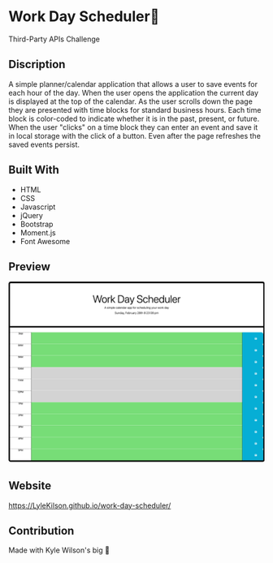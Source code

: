 # Work Day Scheduler📆
Third-Party APIs Challenge

## Discription 
A simple planner/calendar application that allows a user to save events for each hour of the day. When the user opens the application the current day is displayed at the top of the calendar. As the user scrolls down the page they are presented with time blocks for standard business hours. Each time block is color-coded to indicate whether it is in the past, present, or future. When the user "clicks" on a time block they can enter an event and save it in local storage with the click of a button. Even after the page refreshes the saved events persist.

## Built With
* HTML
* CSS
* Javascript
* jQuery
* Bootstrap
* Moment.js
* Font Awesome

## Preview
![plot](./ScreenShot.png?raw=true "Preview")
## Website
https://LyleKilson.github.io/work-day-scheduler/

## Contribution
Made with Kyle Wilson's big 🧠 
